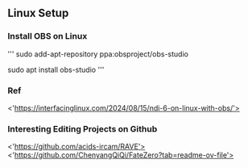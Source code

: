 ## Linux Setup

### Install OBS on Linux

'''
sudo add-apt-repository ppa:obsproject/obs-studio

sudo apt install obs-studio
'''





### Ref

<'https://interfacinglinux.com/2024/08/15/ndi-6-on-linux-with-obs/'>

### Interesting Editing Projects on Github
<'https://github.com/acids-ircam/RAVE'>
<'https://github.com/ChenyangQiQi/FateZero?tab=readme-ov-file'>
